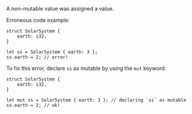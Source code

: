 A non-mutable value was assigned a value.

Erroneous code example:

```compile_fail,E0594
struct SolarSystem {
    earth: i32,
}

let ss = SolarSystem { earth: 3 };
ss.earth = 2; // error!
```

To fix this error, declare `ss` as mutable by using the `mut` keyword:

```
struct SolarSystem {
    earth: i32,
}

let mut ss = SolarSystem { earth: 3 }; // declaring `ss` as mutable
ss.earth = 2; // ok!
```
